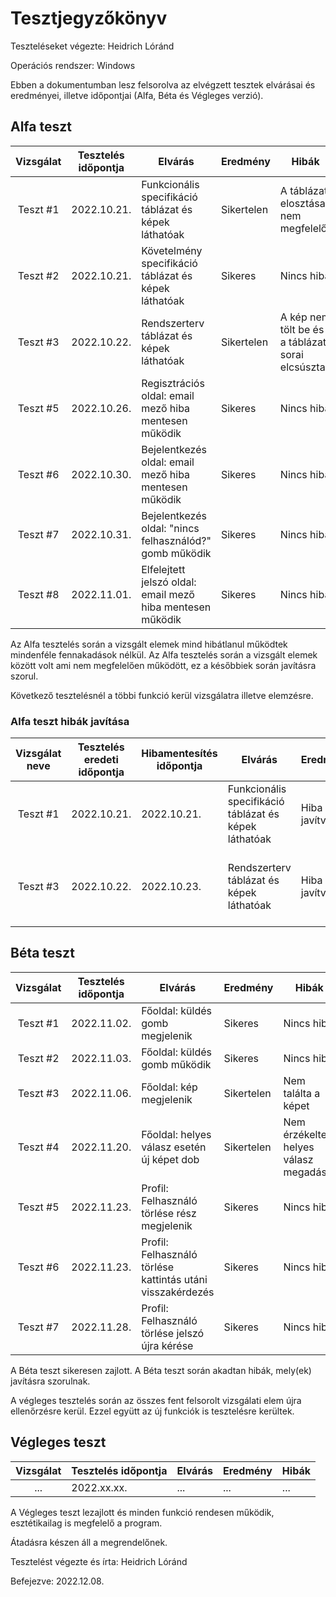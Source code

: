 # Tesztjegyzőkönyv

Teszteléseket végezte: Heidrich Lóránd

Operációs rendszer: Windows

Ebben a dokumentumban lesz felsorolva az elvégzett tesztek elvárásai és eredményei, illetve időpontjai (Alfa, Béta és Végleges verzió).

## Alfa teszt

| Vizsgálat | Tesztelés időpontja | Elvárás | Eredmény | Hibák |
| :---: | --- | --- | --- | --- |
| Teszt #1 | 2022.10.21. | Funkcionális specifikáció táblázat és képek láthatóak | Sikertelen | A táblázat elosztása nem megfelelő |
| Teszt #2 | 2022.10.21. | Követelmény specifikáció táblázat és képek láthatóak | Sikeres | Nincs hiba |
| Teszt #3 | 2022.10.22. | Rendszerterv táblázat és képek láthatóak | Sikertelen | A kép nem tölt be és a táblázat sorai elcsúsztak |
| Teszt #5 | 2022.10.26. | Regisztrációs oldal: email mező hiba mentesen működik | Sikeres | Nincs hiba |
| Teszt #6 | 2022.10.30. | Bejelentkezés oldal: email mező hiba mentesen működik | Sikeres | Nincs hiba |
| Teszt #7 | 2022.10.31. | Bejelentkezés oldal: "nincs felhasználód?" gomb működik | Sikeres | Nincs hiba |
| Teszt #8 | 2022.11.01. | Elfelejtett jelszó oldal: email mező hiba mentesen működik | Sikeres | Nincs hiba |

Az Alfa tesztelés során a vizsgált elemek mind hibátlanul működtek mindenféle fennakadások nélkül.
Az Alfa tesztelés során a vizsgált elemek között volt ami nem megfelelően működött, ez a későbbiek során javításra szorul.

Következő tesztelésnél a többi funkció kerül vizsgálatra illetve elemzésre.

### Alfa teszt hibák javítása
| Vizsgálat neve | Tesztelés eredeti időpontja | Hibamentesítés időpontja | Elvárás | Eredmény | Hibák |
| :---: | --- | --- | --- | --- | --- |
| Teszt #1 | 2022.10.21.  | 2022.10.21. | Funkcionális specifikáció táblázat és képek láthatóak | Hiba javítva | Táblázat kinézet javítva |
| Teszt #3 | 2022.10.22. | 2022.10.23. | Rendszerterv táblázat és képek láthatóak | Hiba javítva | A képek betöltenek és a táblázat kinézet javítva |

## Béta teszt

| Vizsgálat | Tesztelés időpontja | Elvárás | Eredmény | Hibák |
| :---: | --- | --- | --- | --- |
| Teszt #1 | 2022.11.02. | Főoldal: küldés gomb megjelenik | Sikeres | Nincs hiba |
| Teszt #2 | 2022.11.03. | Főoldal: küldés gomb működik | Sikeres | Nincs hiba |
| Teszt #3 | 2022.11.06. | Főoldal: kép megjelenik | Sikertelen | Nem találta a képet |
| Teszt #4 | 2022.11.20. | Főoldal: helyes válasz esetén új képet dob | Sikertelen | Nem érzékelte a helyes válasz megadását |
| Teszt #5 | 2022.11.23. | Profil: Felhasználó törlése rész megjelenik | Sikeres | Nincs hiba |
| Teszt #6 | 2022.11.23. | Profil: Felhasználó törlése kattintás utáni visszakérdezés | Sikeres | Nincs hiba|
| Teszt #7 | 2022.11.28. | Profil: Felhasználó törlése jelszó újra kérése | Sikeres | Nincs hiba |



A Béta teszt sikeresen zajlott.
A Béta teszt során akadtan hibák, mely(ek) javításra szorulnak.

A végleges tesztelés során az összes fent felsorolt vizsgálati elem újra ellenőrzésre kerül. Ezzel együtt az új funkciók is tesztelésre kerültek.

## Végleges teszt
| Vizsgálat | Tesztelés időpontja | Elvárás | Eredmény | Hibák |
| :---: | --- | --- | --- | --- |
| ... | 2022.xx.xx. | ... | ... | ... |

A Végleges teszt lezajlott és minden funkció rendesen működik, esztétikailag is megfelelő a program.

Átadásra készen áll a megrendelőnek.

Tesztelést végezte és írta: Heidrich Lóránd

Befejezve: 2022.12.08.
